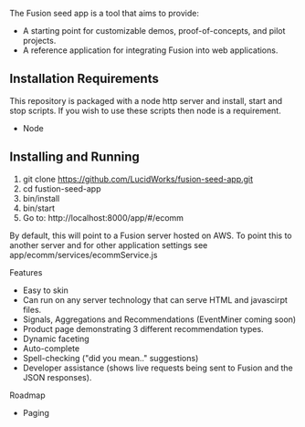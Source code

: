 
The Fusion seed app is a tool that aims to provide:
* A starting point for customizable demos, proof-of-concepts, and pilot projects.
* A reference application for integrating Fusion into web applications.

## Installation Requirements
This repository is packaged with a node http server and install, start and stop scripts. If you wish to use these scripts then node is a requirement.
* Node

## Installing and Running
1. git clone https://github.com/LucidWorks/fusion-seed-app.git
2. cd fustion-seed-app
3. bin/install
4. bin/start
5. Go to: http://localhost:8000/app/#/ecomm

By default, this will point to a Fusion server hosted on AWS. To point this to another server and for other application settings see app/ecomm/services/ecommService.js

Features
* Easy to skin
* Can run on any server technology that can serve HTML and javascirpt files.
* Signals, Aggregations and Recommendations (EventMiner coming soon)
* Product page demonstrating 3 different recommendation types.
* Dynamic faceting
* Auto-complete
* Spell-checking ("did you mean.." suggestions)
* Developer assistance (shows live requests being sent to Fusion and the JSON responses).

Roadmap
* Paging
